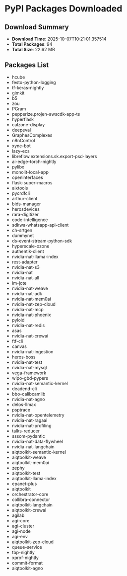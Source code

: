 # PyPI Packages Downloaded

## Download Summary
- **Download Time**: 2025-10-07T10:21:01.357514
- **Total Packages**: 94
- **Total Size**: 22.62 MB

## Packages List
- hcube
- festo-python-logging
- tf-keras-nightly
- gimkit
- b5
- zou
- PGram
- pepperize.projen-awscdk-app-ts
- hyperflask
- calzone-display
- deepeval
- GraphesComplexes
- n8nControl
- xync-bot
- lazy-ecs
- libreflow.extensions.sk.export-psd-layers
- ai-edge-torch-nightly
- pylibx
- monolit-local-app
- openinterfaces
- flask-super-macros
- aixtools
- pycrdfcli
- arthur-client
- bids-manager
- herosdevices
- rara-digitizer
- code-intelligence
- sdkwa-whatsapp-api-client
- ch-srtgen
- dummynet
- ds-event-stream-python-sdk
- hyperscale-ozone
- authentik-client
- nvidia-nat-llama-index
- rest-adapter
- nvidia-nat-s3
- nvidia-nat
- nvidia-nat-all
- im-jote
- nvidia-nat-weave
- nvidia-nat-adk
- nvidia-nat-mem0ai
- nvidia-nat-zep-cloud
- nvidia-nat-mcp
- nvidia-nat-phoenix
- pyloid
- nvidia-nat-redis
- asas
- nvidia-nat-crewai
- ftf-cli
- canvas
- nvidia-nat-ingestion
- heros-boss
- nvidia-nat-test
- nvidia-nat-mysql
- vega-framework
- wipo-gbd-pypers
- nvidia-nat-semantic-kernel
- deadend-cli
- bbo-calibcamlib
- nvidia-nat-agno
- delos-llmax
- psptrace
- nvidia-nat-opentelemetry
- nvidia-nat-ragaai
- nvidia-nat-profiling
- talks-reducer
- sssom-pydantic
- nvidia-nat-data-flywheel
- nvidia-nat-langchain
- aiqtoolkit-semantic-kernel
- aiqtoolkit-weave
- aiqtoolkit-mem0ai
- zephy
- aiqtoolkit-test
- aiqtoolkit-llama-index
- epanet-plus
- aiqtoolkit
- orchestrator-core
- collibra-connector
- aiqtoolkit-langchain
- aiqtoolkit-crewai
- agilab
- agi-core
- agi-cluster
- agi-node
- agi-env
- aiqtoolkit-zep-cloud
- queue-service
- tbp-nightly
- xprof-nightly
- commit-format
- aiqtoolkit-agno
